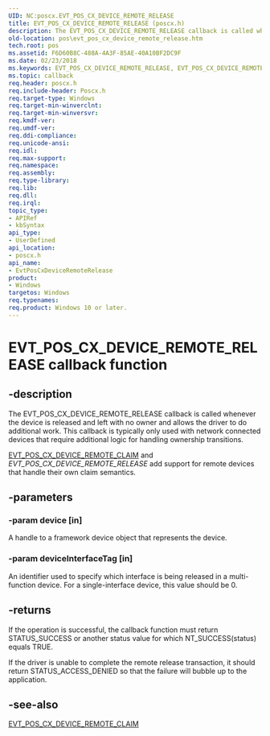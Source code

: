 ```yaml
---
UID: NC:poscx.EVT_POS_CX_DEVICE_REMOTE_RELEASE
title: EVT_POS_CX_DEVICE_REMOTE_RELEASE (poscx.h)
description: The EVT_POS_CX_DEVICE_REMOTE_RELEASE callback is called whenever the device is released and left with no owner and allows the driver to do additional work.
old-location: pos\evt_pos_cx_device_remote_release.htm
tech.root: pos
ms.assetid: F6D60B8C-488A-4A3F-85AE-40A10BF2DC9F
ms.date: 02/23/2018
ms.keywords: EVT_POS_CX_DEVICE_REMOTE_RELEASE, EVT_POS_CX_DEVICE_REMOTE_RELEASE callback, EvtPosCxDeviceRemoteRelease, EvtPosCxDeviceRemoteRelease callback function, pos.evt_pos_cx_device_remote_release, poscx/EvtPosCxDeviceRemoteRelease
ms.topic: callback
req.header: poscx.h
req.include-header: Poscx.h
req.target-type: Windows
req.target-min-winverclnt: 
req.target-min-winversvr: 
req.kmdf-ver: 
req.umdf-ver: 
req.ddi-compliance: 
req.unicode-ansi: 
req.idl: 
req.max-support: 
req.namespace: 
req.assembly: 
req.type-library: 
req.lib: 
req.dll: 
req.irql: 
topic_type:
- APIRef
- kbSyntax
api_type:
- UserDefined
api_location:
- poscx.h
api_name:
- EvtPosCxDeviceRemoteRelease
product:
- Windows
targetos: Windows
req.typenames: 
req.product: Windows 10 or later.
---
```


# EVT_POS_CX_DEVICE_REMOTE_RELEASE callback function


## -description


The 
  EVT_POS_CX_DEVICE_REMOTE_RELEASE callback is called whenever the device is released and left
with no owner and allows the driver to do additional work. This callback is typically only used with network connected devices that require additional logic for handling ownership transitions.


<a href="https://msdn.microsoft.com/library/windows/hardware/mt593116">EVT_POS_CX_DEVICE_REMOTE_CLAIM</a> and <i>EVT_POS_CX_DEVICE_REMOTE_RELEASE</i> add support for remote devices that handle their own claim
semantics.


## -parameters




### -param device [in]

A handle to a framework device object that represents the device.


### -param deviceInterfaceTag [in]

An identifier used to specify which interface is being released in a multi-function device.  For a single-interface device, this value should be 0.


## -returns



If the operation is successful, the callback function must return STATUS_SUCCESS or another status value for which NT_SUCCESS(status) equals TRUE.

If the driver is unable to complete the remote release transaction, it should return STATUS_ACCESS_DENIED so that the failure will bubble up to the application.




## -see-also




<a href="https://msdn.microsoft.com/library/windows/hardware/mt593116">EVT_POS_CX_DEVICE_REMOTE_CLAIM</a>
 

 

